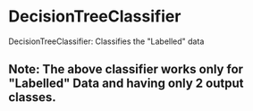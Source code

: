 # DecisionTreeClassifier
DecisionTreeClassifier: Classifies the "Labelled" data
## Note: The above classifier works only for "Labelled" Data and having only 2 output classes.
